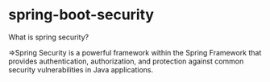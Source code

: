 # spring-boot-security
What is spring security?

=>Spring Security is a powerful framework within the Spring Framework that provides authentication, authorization, and protection against common security vulnerabilities in Java applications.
